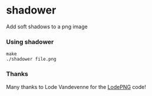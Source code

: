 # shadower
Add soft shadows to a png image

### Using shadower

    make
    ./shadower file.png

### Thanks

Many thanks to Lode Vandevenne for the [LodePNG](http://lodev.org/lodepng/) code!
